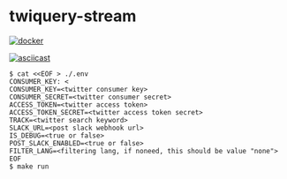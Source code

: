 # twiquery-stream

[![docker](https://img.shields.io/badge/docker-0.1.17-blue.svg)](https://hub.docker.com/r/nnao45/twiquery-stream/tags)

[![asciicast](https://asciinema.org/a/Q6bbb19zncsbbEEbHhUM1ngHv.svg)](https://asciinema.org/a/Q6bbb19zncsbbEEbHhUM1ngHv)

```shell
$ cat <<EOF > ./.env                                                                                                                                        CONSUMER_KEY: <
CONSUMER_KEY=<twitter consumer key>
CONSUMER_SECRET=<twitter consumer secret>
ACCESS_TOKEN=<twitter access token>
ACCESS_TOKEN_SECRET=<twitter access token secret>
TRACK=<twitter search keyword>
SLACK_URL=<post slack webhook url>
IS_DEBUG=<true or false>
POST_SLACK_ENABLED=<true or false>
FILTER_LANG=<filtering lang, if noneed, this should be value "none">
EOF
$ make run
```
